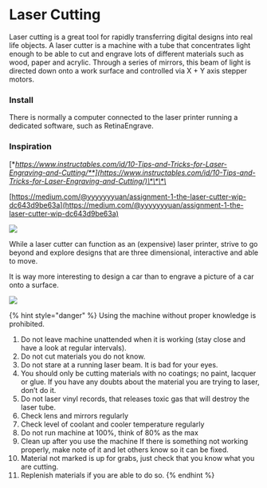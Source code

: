 # Laser Cutting

Laser cutting is a great tool for rapidly transferring digital designs into real life objects. A laser cutter is a machine with a tube that concentrates light enough to be able to cut and engrave lots of different materials such as wood, paper and acrylic. Through a series of mirrors, this beam of light is directed down onto a work surface and controlled via X + Y axis stepper motors.

### Install

There is normally a computer connected to the laser printer running a dedicated software, such as RetinaEngrave.

### Inspiration

[**https://www.instructables.com/id/10-Tips-and-Tricks-for-Laser-Engraving-and-Cutting/**](https://www.instructables.com/id/10-Tips-and-Tricks-for-Laser-Engraving-and-Cutting/)\*\*\*\*

[https://medium.com/@yyyyyyyuan/assignment-1-the-laser-cutter-wip-dc643d9be63a](https://medium.com/@yyyyyyyuan/assignment-1-the-laser-cutter-wip-dc643d9be63a)

![](https://cdn2.sculpteo.com/blog/wp-content/uploads/2018/06/6.jpg)

While a laser cutter can function as an \(expensive\) laser printer, strive to go beyond and explore designs that are three dimensional, interactive and able to move.

It is way more interesting to design a car than to engrave a picture of a car onto a surface.

![](https://userscontent2.emaze.com/images/d64e16a8-5f38-48bc-b282-819a2c9aed84/ba8e569d329941eeecf8e36afd7b6c7b.jpg)

{% hint style="danger" %}
Using the machine without proper knowledge is prohibited.

1. Do not leave machine unattended when it is working \(stay close and have a look at regular intervals\).
2. Do not cut materials you do not know.
3. Do not stare at a running laser beam. It is bad for your eyes.
4. You should only be cutting materials with no coatings; no paint, lacquer or glue. If you have any doubts about the material you are trying to laser, don’t do it.
5. Do not laser vinyl records, that releases toxic gas that will destroy the laser tube.
6. Check lens and mirrors regularly
7. Check level of coolant and cooler temperature regularly
8. Do not run machine at 100%, think of 80% as the max
9. Clean up after you use the machine If there is something not working properly, make note of it and let others know so it can be fixed.
10. Material not marked is up for grabs, just check that you know what you are cutting.
11. Replenish materials if you are able to do so.
{% endhint %}

